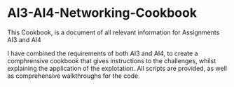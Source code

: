 # AI3-AI4-Networking-Cookbook
This Cookbook, is a document of all relevant information for Assignments AI3 and AI4

I have combined the requirements of both AI3 and AI4, to create a comphrensive cookbook that gives instructions to the challenges, whilst explaining the application of the explotation. All scripts are provided, as well as comprehensive walkthroughs for the code. 
